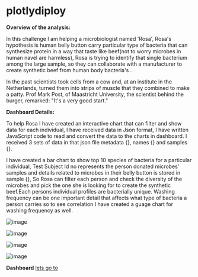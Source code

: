 # plotlydiploy

**Overview of the analysis:**

In this challenge I am helping a microbiologist named 'Rosa', Rosa's hypothesis is human belly button carry particular type of bacteria that can synthesize protein in a way that taste like beef(not to worry microbes in human navel are harmless), Rosa is trying to identify that single bacterium among the large sample, so they can collaborate with a manufacturer to create synthetic beef from human body bacteria's . 

In the past scientists took cells from a cow and, at an institute in the Netherlands, turned them into strips of muscle that they combined to make a patty. Prof Mark Post, of Maastricht University, the scientist behind the burger, remarked: "It's a very good start."


**Dashboard Details:**
 
To help Rosa I have created an interactive chart that can filter and show data for each individual, I have received data in Json format, I have written JavaScript code to read and convert the data to the charts in dashboard. I received 3 sets of data in that json file metadata {}, names {} and samples {}.

I have created a bar chart to show top 10 species of bacteria for a particular individual, Test Subject Id no represents the person donated microbes’ samples and details related to microbes in their belly button is stored in sample {}, So Rosa can filter each person and check the diversity of the microbes and pick the one she is looking for to create the synthetic beef.Each persons  individual profiles are bacterially unique. Washing frequency can be one important detail that affects what type of bacteria a person carries so to see correlation I have created a guage chart for washing frequency as well.

![image](key_value.PNG)

![image](bar.PNG)

![image](bubble.PNG)

![image](gauge.PNG)

**Dashboard** [lets go to](https://reachme1212.github.io/plotlydiploy/)

